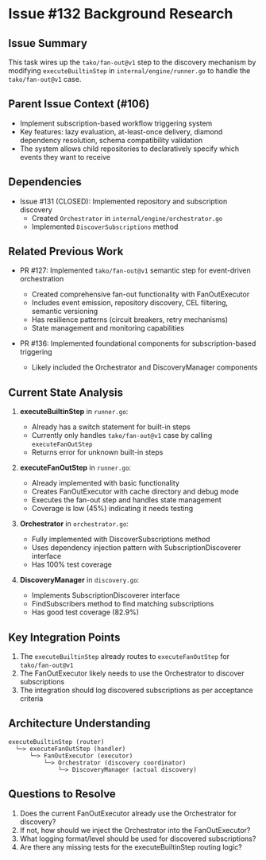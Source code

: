 # Issue #132 Background Research

## Issue Summary
This task wires up the `tako/fan-out@v1` step to the discovery mechanism by modifying `executeBuiltinStep` in `internal/engine/runner.go` to handle the `tako/fan-out@v1` case.

## Parent Issue Context (#106)
- Implement subscription-based workflow triggering system
- Key features: lazy evaluation, at-least-once delivery, diamond dependency resolution, schema compatibility validation
- The system allows child repositories to declaratively specify which events they want to receive

## Dependencies
- Issue #131 (CLOSED): Implemented repository and subscription discovery
  - Created `Orchestrator` in `internal/engine/orchestrator.go`
  - Implemented `DiscoverSubscriptions` method

## Related Previous Work
- PR #127: Implemented `tako/fan-out@v1` semantic step for event-driven orchestration
  - Created comprehensive fan-out functionality with FanOutExecutor
  - Includes event emission, repository discovery, CEL filtering, semantic versioning
  - Has resilience patterns (circuit breakers, retry mechanisms)
  - State management and monitoring capabilities
  
- PR #136: Implemented foundational components for subscription-based triggering
  - Likely included the Orchestrator and DiscoveryManager components

## Current State Analysis
1. **executeBuiltinStep** in `runner.go`:
   - Already has a switch statement for built-in steps
   - Currently only handles `tako/fan-out@v1` case by calling `executeFanOutStep`
   - Returns error for unknown built-in steps

2. **executeFanOutStep** in `runner.go`:
   - Already implemented with basic functionality
   - Creates FanOutExecutor with cache directory and debug mode
   - Executes the fan-out step and handles state management
   - Coverage is low (45%) indicating it needs testing

3. **Orchestrator** in `orchestrator.go`:
   - Fully implemented with DiscoverSubscriptions method
   - Uses dependency injection pattern with SubscriptionDiscoverer interface
   - Has 100% test coverage

4. **DiscoveryManager** in `discovery.go`:
   - Implements SubscriptionDiscoverer interface
   - FindSubscribers method to find matching subscriptions
   - Has good test coverage (82.9%)

## Key Integration Points
1. The `executeBuiltinStep` already routes to `executeFanOutStep` for `tako/fan-out@v1`
2. The FanOutExecutor likely needs to use the Orchestrator to discover subscriptions
3. The integration should log discovered subscriptions as per acceptance criteria

## Architecture Understanding
```
executeBuiltinStep (router)
  └─> executeFanOutStep (handler)
      └─> FanOutExecutor (executor)
          └─> Orchestrator (discovery coordinator)
              └─> DiscoveryManager (actual discovery)
```

## Questions to Resolve
1. Does the current FanOutExecutor already use the Orchestrator for discovery?
2. If not, how should we inject the Orchestrator into the FanOutExecutor?
3. What logging format/level should be used for discovered subscriptions?
4. Are there any missing tests for the executeBuiltinStep routing logic?